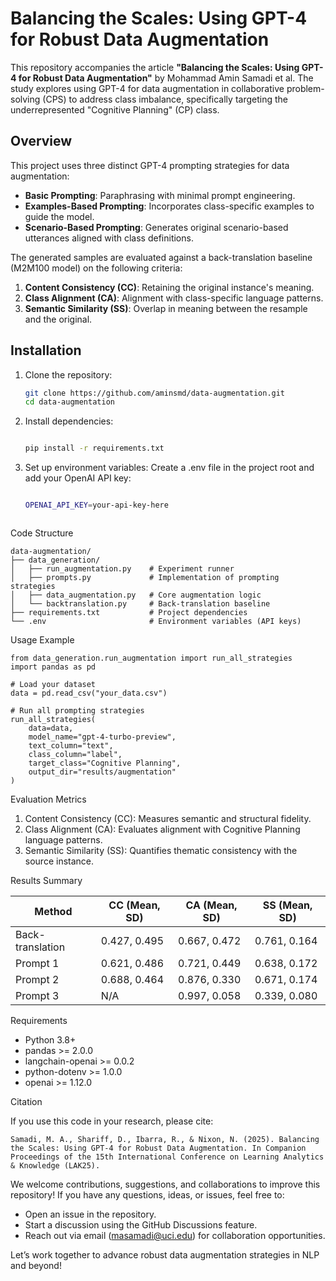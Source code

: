 # Balancing the Scales: Using GPT-4 for Robust Data Augmentation

This repository accompanies the article **"Balancing the Scales: Using GPT-4 for Robust Data Augmentation"** by Mohammad Amin Samadi et al. The study explores using GPT-4 for data augmentation in collaborative problem-solving (CPS) to address class imbalance, specifically targeting the underrepresented "Cognitive Planning" (CP) class.

## Overview

This project uses three distinct GPT-4 prompting strategies for data augmentation:
- **Basic Prompting**: Paraphrasing with minimal prompt engineering.
- **Examples-Based Prompting**: Incorporates class-specific examples to guide the model.
- **Scenario-Based Prompting**: Generates original scenario-based utterances aligned with class definitions.

The generated samples are evaluated against a back-translation baseline (M2M100 model) on the following criteria:
1. **Content Consistency (CC)**: Retaining the original instance's meaning.
2. **Class Alignment (CA)**: Alignment with class-specific language patterns.
3. **Semantic Similarity (SS)**: Overlap in meaning between the resample and the original.

## Installation

1. Clone the repository:
   ```bash
   git clone https://github.com/aminsmd/data-augmentation.git
   cd data-augmentation

2.	Install dependencies:
	```bash
	
	pip install -r requirements.txt


3.	Set up environment variables: Create a .env file in the project root and add your OpenAI API key:
	```bash

	OPENAI_API_KEY=your-api-key-here



Code Structure

	data-augmentation/
	├── data_generation/
	│   ├── run_augmentation.py    # Experiment runner
	│   ├── prompts.py             # Implementation of prompting strategies
	│   ├── data_augmentation.py   # Core augmentation logic
	│   └── backtranslation.py     # Back-translation baseline
	├── requirements.txt           # Project dependencies
	└── .env                       # Environment variables (API keys)

Usage Example

	from data_generation.run_augmentation import run_all_strategies
	import pandas as pd
	
	# Load your dataset
	data = pd.read_csv("your_data.csv")
	
	# Run all prompting strategies
	run_all_strategies(
	    data=data,
	    model_name="gpt-4-turbo-preview",
	    text_column="text",
	    class_column="label",
	    target_class="Cognitive Planning",
	    output_dir="results/augmentation"
	)

Evaluation Metrics
1. Content Consistency (CC): Measures semantic and structural fidelity.
2. Class Alignment (CA): Evaluates alignment with Cognitive Planning language patterns.
3. Semantic Similarity (SS): Quantifies thematic consistency with the source instance.

Results Summary

| Method          | CC (Mean, SD) | CA (Mean, SD) | SS (Mean, SD) |
|------------------|---------------|---------------|---------------|
| Back-translation | 0.427, 0.495  | 0.667, 0.472  | 0.761, 0.164  |
| Prompt 1         | 0.621, 0.486  | 0.721, 0.449  | 0.638, 0.172  |
| Prompt 2         | 0.688, 0.464  | 0.876, 0.330  | 0.671, 0.174  |
| Prompt 3         | N/A           | 0.997, 0.058  | 0.339, 0.080  |

Requirements
- Python 3.8+
- pandas >= 2.0.0
- langchain-openai >= 0.0.2
- python-dotenv >= 1.0.0
- openai >= 1.12.0

Citation

If you use this code in your research, please cite:

	Samadi, M. A., Shariff, D., Ibarra, R., & Nixon, N. (2025). Balancing the Scales: Using GPT-4 for Robust Data Augmentation. In Companion Proceedings of the 15th International Conference on Learning Analytics & Knowledge (LAK25).

We welcome contributions, suggestions, and collaborations to improve this repository! If you have any questions, ideas, or issues, feel free to:
- Open an issue in the repository.
- Start a discussion using the GitHub Discussions feature.
- Reach out via email (masamadi@uci.edu) for collaboration opportunities.

Let’s work together to advance robust data augmentation strategies in NLP and beyond!
